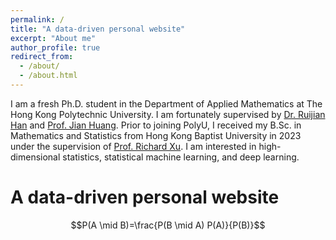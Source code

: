 ```yaml
---
permalink: /
title: "A data-driven personal website"
excerpt: "About me"
author_profile: true
redirect_from: 
  - /about/
  - /about.html
---
```


I am a fresh Ph.D. student in the Department of Applied Mathematics at The Hong Kong Polytechnic University. I am fortunately supervised by [Dr. Ruijian Han](https://www.polyu.edu.hk/ama/profile/rjhan/index.html) and [Prof. Jian Huang](https://sites.google.com/view/prof-jian-huang/bio?authuser=0). Prior to joining PolyU, I received my B.Sc. in Mathematics and Statistics from Hong Kong Baptist University in 2023 under the supervision of [Prof. Richard Xu](https://github.com/roboticcam). I am interested in high-dimensional statistics, statistical machine learning, and deep learning.

A data-driven personal website
======
$$P(A \mid B)=\frac{P(B \mid A) P(A)}{P(B)}$$
<script type="text/javascript" src="//rf.revolvermaps.com/0/0/8.js?i=5h9dqj6p4l7&amp;m=0&amp;c=ff0000&amp;cr1=ffffff&amp;f=arial&amp;l=33&amp;v0=100&amp;rx=50" async="async"></script>
